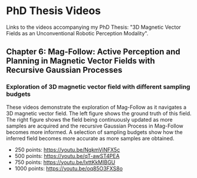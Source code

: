 # PhD Thesis Videos
Links to the videos accompanying my PhD Thesis: "3D Magnetic Vector Fields as an Unconventional Robotic Perception Modality".

## Chapter 6: Mag-Follow: Active Perception and Planning in Magnetic Vector Fields with Recursive Gaussian Processes

### Exploration of 3D magnetic vector field with different sampling budgets
These videos demonstrate the exploration of Mag-Follow as it navigates a 3D magnetic vector field. The left figure shows the ground truth of this field. The right figure shows the field being continuously updated as more samples are acquired and the recursive Gaussian Process in Mag-Follow becomes more informed. A selection of sampling budgets show how the inferred field becomes more accurate as more samples are obtained.

- 250 points: https://youtu.be/NqkmViNFX5c
- 500 points: https://youtu.be/qT-awST4PEA
- 750 points: https://youtu.be/lxttKkMIBGU
- 1000 points: https://youtu.be/oq85O3FXS8o
